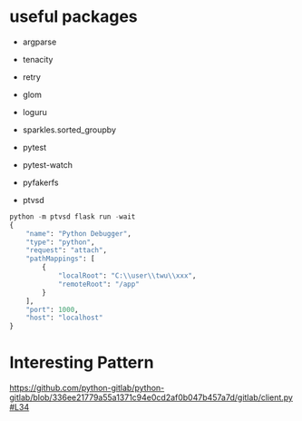 # useful packages
- argparse
- tenacity
- retry

- glom
- loguru

- sparkles.sorted_groupby

- pytest
- pytest-watch
- pyfakerfs

- ptvsd 
```py
python -m ptvsd flask run -wait
{
    "name": "Python Debugger",
    "type": "python",
    "request": "attach",
    "pathMappings": [
        {
            "localRoot": "C:\\user\\twu\\xxx",
            "remoteRoot": "/app"
        }
    ],
    "port": 1000,
    "host": "localhost"
}
```

# Interesting Pattern
https://github.com/python-gitlab/python-gitlab/blob/336ee21779a55a1371c94e0cd2af0b047b457a7d/gitlab/client.py#L34